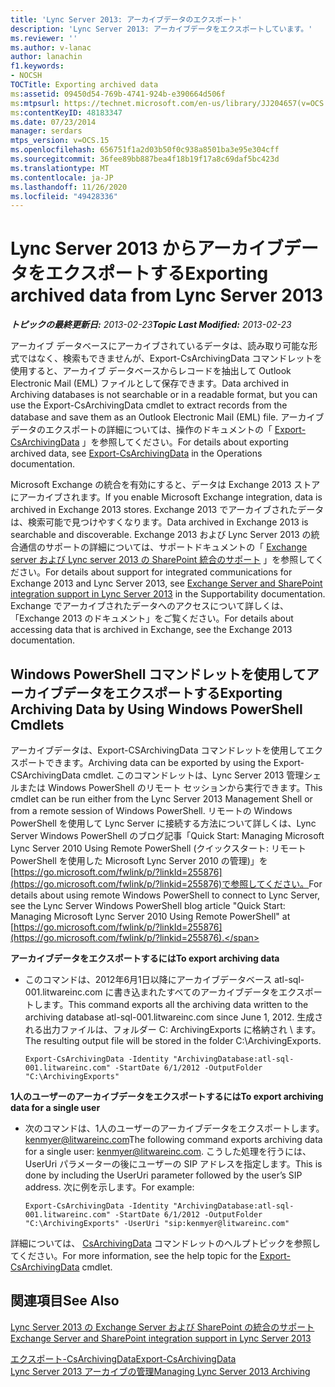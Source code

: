 ```yaml
---
title: 'Lync Server 2013: アーカイブデータのエクスポート'
description: 'Lync Server 2013: アーカイブデータをエクスポートしています。'
ms.reviewer: ''
ms.author: v-lanac
author: lanachin
f1.keywords:
- NOCSH
TOCTitle: Exporting archived data
ms:assetid: 09450d54-769b-4741-924b-e390664d506f
ms:mtpsurl: https://technet.microsoft.com/en-us/library/JJ204657(v=OCS.15)
ms:contentKeyID: 48183347
ms.date: 07/23/2014
manager: serdars
mtps_version: v=OCS.15
ms.openlocfilehash: 656751f1a2d03b50f0c938a8501ba3e95e304cff
ms.sourcegitcommit: 36fee89bb887bea4f18b19f17a8c69daf5bc423d
ms.translationtype: MT
ms.contentlocale: ja-JP
ms.lasthandoff: 11/26/2020
ms.locfileid: "49428336"
---
```

# <a name="exporting-archived-data-from-lync-server-2013"></a><span data-ttu-id="44ce2-103">Lync Server 2013 からアーカイブデータをエクスポートする</span><span class="sxs-lookup"><span data-stu-id="44ce2-103">Exporting archived data from Lync Server 2013</span></span>

<div data-xmlns="http://www.w3.org/1999/xhtml">

<div class="topic" data-xmlns="http://www.w3.org/1999/xhtml" data-msxsl="urn:schemas-microsoft-com:xslt" data-cs="https://msdn.microsoft.com/">

<div data-asp="https://msdn2.microsoft.com/asp">



</div>

<div id="mainSection">

<div id="mainBody"><span data-ttu-id="44ce2-104">

<span> </span></span><span class="sxs-lookup"><span data-stu-id="44ce2-104">

<span> </span></span></span>

<span data-ttu-id="44ce2-105">_**トピックの最終更新日:** 2013-02-23_</span><span class="sxs-lookup"><span data-stu-id="44ce2-105">_**Topic Last Modified:** 2013-02-23_</span></span>

<span data-ttu-id="44ce2-106">アーカイブ データベースにアーカイブされているデータは、読み取り可能な形式ではなく、検索もできませんが、Export-CsArchivingData コマンドレットを使用すると、アーカイブ データベースからレコードを抽出して Outlook Electronic Mail (EML) ファイルとして保存できます。</span><span class="sxs-lookup"><span data-stu-id="44ce2-106">Data archived in Archiving databases is not searchable or in a readable format, but you can use the Export-CsArchivingData cmdlet to extract records from the database and save them as an Outlook Electronic Mail (EML) file.</span></span> <span data-ttu-id="44ce2-107">アーカイブデータのエクスポートの詳細については、操作のドキュメントの「 [Export-CsArchivingData](https://docs.microsoft.com/powershell/module/skype/Export-CsArchivingData) 」を参照してください。</span><span class="sxs-lookup"><span data-stu-id="44ce2-107">For details about exporting archived data, see [Export-CsArchivingData](https://docs.microsoft.com/powershell/module/skype/Export-CsArchivingData) in the Operations documentation.</span></span>

<span data-ttu-id="44ce2-108">Microsoft Exchange の統合を有効にすると、データは Exchange 2013 ストアにアーカイブされます。</span><span class="sxs-lookup"><span data-stu-id="44ce2-108">If you enable Microsoft Exchange integration, data is archived in Exchange 2013 stores.</span></span> <span data-ttu-id="44ce2-109">Exchange 2013 でアーカイブされたデータは、検索可能で見つけやすくなります。</span><span class="sxs-lookup"><span data-stu-id="44ce2-109">Data archived in Exchange 2013 is searchable and discoverable.</span></span> <span data-ttu-id="44ce2-110">Exchange 2013 および Lync Server 2013 の統合通信のサポートの詳細については、サポートドキュメントの「 [Exchange server および Lync server 2013 の SharePoint 統合のサポート](lync-server-2013-exchange-and-sharepoint-integration-support.md) 」を参照してください。</span><span class="sxs-lookup"><span data-stu-id="44ce2-110">For details about support for integrated communications for Exchange 2013 and Lync Server 2013, see [Exchange Server and SharePoint integration support in Lync Server 2013](lync-server-2013-exchange-and-sharepoint-integration-support.md) in the Supportability documentation.</span></span> <span data-ttu-id="44ce2-111">Exchange でアーカイブされたデータへのアクセスについて詳しくは、「Exchange 2013 のドキュメント」をご覧ください。</span><span class="sxs-lookup"><span data-stu-id="44ce2-111">For details about accessing data that is archived in Exchange, see the Exchange 2013 documentation.</span></span>

<div>

## <a name="exporting-archiving-data-by-using-windows-powershell-cmdlets"></a><span data-ttu-id="44ce2-112">Windows PowerShell コマンドレットを使用してアーカイブデータをエクスポートする</span><span class="sxs-lookup"><span data-stu-id="44ce2-112">Exporting Archiving Data by Using Windows PowerShell Cmdlets</span></span>

<span data-ttu-id="44ce2-113">アーカイブデータは、Export-CSArchivingData コマンドレットを使用してエクスポートできます。</span><span class="sxs-lookup"><span data-stu-id="44ce2-113">Archiving data can be exported by using the Export-CSArchivingData cmdlet.</span></span> <span data-ttu-id="44ce2-114">このコマンドレットは、Lync Server 2013 管理シェルまたは Windows PowerShell のリモート セッションから実行できます。</span><span class="sxs-lookup"><span data-stu-id="44ce2-114">This cmdlet can be run either from the Lync Server 2013 Management Shell or from a remote session of Windows PowerShell.</span></span> <span data-ttu-id="44ce2-115">リモートの Windows PowerShell を使用して Lync Server に接続する方法について詳しくは、Lync Server Windows PowerShell のブログ記事「Quick Start: Managing Microsoft Lync Server 2010 Using Remote PowerShell (クイックスタート: リモート PowerShell を使用した Microsoft Lync Server 2010 の管理)」を[https://go.microsoft.com/fwlink/p/?linkId=255876](https://go.microsoft.com/fwlink/p/?linkid=255876)で参照してください。</span><span class="sxs-lookup"><span data-stu-id="44ce2-115">For details about using remote Windows PowerShell to connect to Lync Server, see the Lync Server Windows PowerShell blog article "Quick Start: Managing Microsoft Lync Server 2010 Using Remote PowerShell" at [https://go.microsoft.com/fwlink/p/?linkId=255876](https://go.microsoft.com/fwlink/p/?linkid=255876).</span></span>

<span data-ttu-id="44ce2-116">**アーカイブデータをエクスポートするには**</span><span class="sxs-lookup"><span data-stu-id="44ce2-116">**To export archiving data**</span></span>

  - <span data-ttu-id="44ce2-117">このコマンドは、2012年6月1日以降にアーカイブデータベース atl-sql-001.litwareinc.com に書き込まれたすべてのアーカイブデータをエクスポートします。</span><span class="sxs-lookup"><span data-stu-id="44ce2-117">This command exports all the archiving data written to the archiving database atl-sql-001.litwareinc.com since June 1, 2012.</span></span> <span data-ttu-id="44ce2-118">生成される出力ファイルは、フォルダー C: ArchivingExports に格納され \\ ます。</span><span class="sxs-lookup"><span data-stu-id="44ce2-118">The resulting output file will be stored in the folder C:\\ArchivingExports.</span></span>
    
        Export-CsArchivingData -Identity "ArchivingDatabase:atl-sql-001.litwareinc.com" -StartDate 6/1/2012 -OutputFolder "C:\ArchivingExports"

<span data-ttu-id="44ce2-119">**1人のユーザーのアーカイブデータをエクスポートするには**</span><span class="sxs-lookup"><span data-stu-id="44ce2-119">**To export archiving data for a single user**</span></span>

  - <span data-ttu-id="44ce2-120">次のコマンドは、1人のユーザーのアーカイブデータをエクスポートします。 kenmyer@litwareinc.com</span><span class="sxs-lookup"><span data-stu-id="44ce2-120">The following command exports archiving data for a single user: kenmyer@litwareinc.com.</span></span> <span data-ttu-id="44ce2-121">こうした処理を行うには、UserUri パラメーターの後にユーザーの SIP アドレスを指定します。</span><span class="sxs-lookup"><span data-stu-id="44ce2-121">This is done by including the UserUri parameter followed by the user’s SIP address.</span></span> <span data-ttu-id="44ce2-122">次に例を示します。</span><span class="sxs-lookup"><span data-stu-id="44ce2-122">For example:</span></span>
    
        Export-CsArchivingData -Identity "ArchivingDatabase:atl-sql-001.litwareinc.com" -StartDate 6/1/2012 -OutputFolder "C:\ArchivingExports" -UserUri "sip:kenmyer@litwareinc.com"

<span data-ttu-id="44ce2-123">詳細については、 [CsArchivingData](https://docs.microsoft.com/powershell/module/skype/Export-CsArchivingData) コマンドレットのヘルプトピックを参照してください。</span><span class="sxs-lookup"><span data-stu-id="44ce2-123">For more information, see the help topic for the [Export-CsArchivingData](https://docs.microsoft.com/powershell/module/skype/Export-CsArchivingData) cmdlet.</span></span>

</div>

<div>

## <a name="see-also"></a><span data-ttu-id="44ce2-124">関連項目</span><span class="sxs-lookup"><span data-stu-id="44ce2-124">See Also</span></span>


[<span data-ttu-id="44ce2-125">Lync Server 2013 の Exchange Server および SharePoint の統合のサポート</span><span class="sxs-lookup"><span data-stu-id="44ce2-125">Exchange Server and SharePoint integration support in Lync Server 2013</span></span>](lync-server-2013-exchange-and-sharepoint-integration-support.md)  


[<span data-ttu-id="44ce2-126">エクスポート-CsArchivingData</span><span class="sxs-lookup"><span data-stu-id="44ce2-126">Export-CsArchivingData</span></span>](https://docs.microsoft.com/powershell/module/skype/Export-CsArchivingData)  
[<span data-ttu-id="44ce2-127">Lync Server 2013 アーカイブの管理</span><span class="sxs-lookup"><span data-stu-id="44ce2-127">Managing Lync Server 2013 Archiving</span></span>](lync-server-2013-managing-archiving.md)  
  

<span data-ttu-id="44ce2-128"></div>

</div>

<span> </span>

</div>

</div>

</span><span class="sxs-lookup"><span data-stu-id="44ce2-128"></div>

</div>

<span> </span>

</div>

</div>

</span></span></div>

